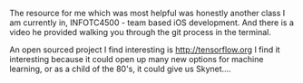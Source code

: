 The resource for me which was most helpful was honestly another class I am currently in, INFOTC4500 - team based iOS development. And there is a video he provided walking you through the git process in the terminal.


An open sourced project I find interesting is http://tensorflow.org
I find it interesting because it could open up many new options for machine learning, or as a child of the 80's, it could give us Skynet....

